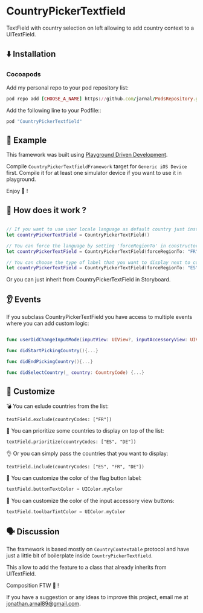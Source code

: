 # CountryPickerTextfield

TextField with country selection on left allowing to add country context to a UITextField.

## ⬇️ Installation

### Cocoapods

Add my personal repo to your pod repository list:

```ruby
pod repo add [CHOOSE_A_NAME] https://github.com/jarnal/PodsRepository.git
```

Add the following line to your Podfile::

```ruby
pod "CountryPickerTextfield"
```

## 📲 Example

This framework was built using [Playground Driven Development](https://medium.com/flawless-app-stories/playground-driven-development-in-swift-cf167489fe7b).

Compile `CountryPickerTextfieldFramework` target for `Generic iOS Device` first.
Compile it for at least one simulator device if you want to use it in playground.

Enjoy 🎉 !

## 🔦 How does it work ?

```swift

// If you want to use user locale language as default country just instantiate:
let countryPickerTextField = CountryPickerTextField()

// You can force the language by setting 'forceRegionTo' in constructor:
let countryPickerTextField = CountryPickerTextField(forceRegionTo: "FR")

// You can choose the type of label that you want to display next to country flag by setting buttonTitleMode:
let countryPickerTextField = CountryPickerTextField(forceRegionTo: "ES", buttonTitleMode: .iso_code)
```

Or you can just inherit from CountryPickerTextField in Storyboard.

## 👂 Events

If you subclass CountryPickerTextField you have access to multiple events where you can add custom logic:

```swift

func userDidChangeInputMode(inputView: UIView?, inputAccessoryView: UIView?) {...}

func didStartPickingCountry(){...}

func didEndPickingCountry(){...}

func didSelectCountry(_ country: CountryCode) {...}
```

## 💅 Customize

💣 You can exlude countries from the list:

```
textField.exclude(countryCodes: ["FR"])
```

💯 You can prioritize some countries to display on top of the list:

```
textField.prioritize(countryCodes: ["ES", "DE"])
```

👌 Or you can simply pass the countries that you want to display:

```
textField.include(countryCodes: ["ES", "FR", "DE"])
```

🎨 You can customize the color of the flag button label:

```swift
textField.buttonTextColor = UIColor.myColor
```

🎨 You can customize the color of the input accessory view buttons:

```swift
textField.toolbarTintColor = UIColor.myColor
```

## 🗣 Discussion

The framework is based mostly on `CountryContextable` protocol and have just a little bit of boilerplate inside `CountryPickerTextfield`.

This allow to add the feature to a class that already inherits from UITextField.

Composition FTW 🎉 !

If you have a suggestion or any ideas to improve this project, email me at jonathan.arnal89@gmail.com.

